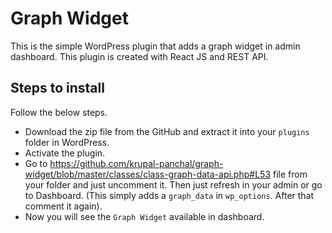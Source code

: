 
# Graph Widget

This is the simple WordPress plugin that adds a graph widget in admin dashboard. This plugin is created with React JS and REST API.

## Steps to install

Follow the below steps.

- Download the zip file from the GitHub and extract it into your `plugins` folder in WordPress.
- Activate the plugin.
- Go to https://github.com/krupal-panchal/graph-widget/blob/master/classes/class-graph-data-api.php#L53 file from your folder and just uncomment it. Then just refresh in your admin or go to Dashboard. (This simply adds a `graph_data` in `wp_options`. After that comment it again).
- Now you will see the `Graph Widget` available in dashboard.

